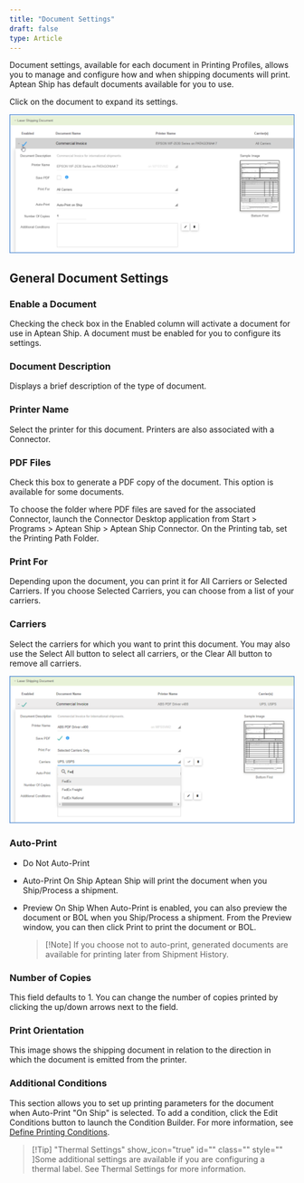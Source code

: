 ```yaml
---
title: "Document Settings"
draft: false
type: Article
---
```





Document settings, available for each document in Printing Profiles, allows you to manage and configure how and when shipping documents will print. Aptean Ship has default documents available for you to use.

Click on the document to expand its settings.

![](assets/images/documents.png)
## General Document Settings



### Enable a Document


Checking the check box in the Enabled column will activate a document for use in Aptean Ship. A document must be enabled for you to configure its settings.
### Document Description


Displays a brief description of the type of document.
### Printer Name


Select the printer for this document. Printers are also associated with a Connector.
### PDF Files


Check this box to generate a PDF copy of the document. This option is available for some documents.

To choose the folder where PDF files are saved for the associated Connector, launch the Connector Desktop application from Start > Programs > Aptean Ship > Aptean Ship Connector. On the Printing tab, set the Printing Path Folder.
### Print For


Depending upon the document, you can print it for All Carriers or Selected Carriers. If you choose Selected Carriers, you can choose from a list of your carriers.


### Carriers


Select the carriers for which you want to print this document. You may also use the Select All button to select all carriers, or the Clear All button to remove all carriers.

![](assets/images/printing-profile-selected-carriers.png)

### Auto-Print


* Do Not Auto-Print
* Auto-Print On Ship
Aptean Ship will print the document when you Ship/Process a shipment.
* Preview On Ship
When Auto-Print is enabled, you can also preview the document or BOL when you Ship/Process a shipment. From the Preview window, you can then click Print to print the document or BOL.


    >[!Note] If you choose not to auto-print, generated documents are available for printing later from Shipment History. 
### Number of Copies


This field defaults to 1. You can change the number of copies printed by clicking the up/down arrows next to the field.
### Print Orientation


This image shows the shipping document in relation to the direction in which the document is emitted from the printer.
### Additional Conditions


This section allows you to set up printing parameters for the document when Auto-Print "On Ship" is selected. To add a condition, click the Edit Conditions button to launch the Condition Builder. For more information, see [Define Printing Conditions](http://ask.shipping.apteancloud.com/akb/printing-define-conditions/).


> [!Tip] "Thermal Settings" show\_icon\="true" id\="" class\="" style\="" ]Some additional settings are available if you are configuring a thermal label. See Thermal Settings for more information.

